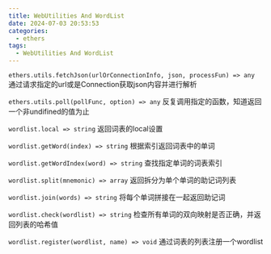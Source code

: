 ```yaml
---
title: WebUtilities And WordList
date: 2024-07-03 20:53:53
categories:
  - ethers
tags:
  - WebUtilities And WordList
---
```


`ethers.utils.fetchJson(urlOrConnectionInfo, json, processFun) => any`
通过请求指定的url或是Connection获取json内容并进行解析

`ethers.utils.poll(pollFunc, option) => any`
反复调用指定的函数，知道返回一个非undifined的值为止

`wordlist.local => string`
返回词表的local设置

`wordlist.getWord(index) => string`
根据索引返回词表中的单词

`wordlist.getWordIndex(word) => string`
查找指定单词的词表索引

`wordlist.split(mnemonic) => array`
返回拆分为单个单词的助记词列表

`wordlist.join(words) => string`
将每个单词拼接在一起返回助记词

`wordlist.check(wordlist) => string`
检查所有单词的双向映射是否正确，并返回列表的哈希值

`wordlist.register(wordlist, name) => void`
通过词表的列表注册一个wordlist

